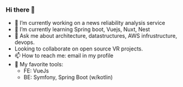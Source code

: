 ### Hi there 👋
- 🔭 I’m currently working on a news reliability analysis service
- 🌱 I’m currently learning Spring boot, Vuejs, Nuxt, Nest
- 💬 Ask me about architecture, datastructures, AWS infrustructure, devops.
- Looking to collaborate on open source VR projects.
- 📫 How to reach me: email in my profile
- 💖 My favorite tools:
   - FE: VueJs
   - BE: Symfony, Spring Boot (w/kotlin)
